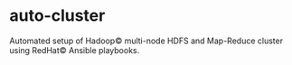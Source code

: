 # auto-cluster
Automated setup of Hadoop© multi-node HDFS and Map-Reduce cluster using RedHat© Ansible playbooks. 

